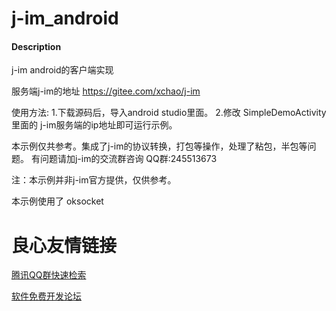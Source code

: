 # j-im_android

#### Description
j-im android的客户端实现

服务端j-im的地址  https://gitee.com/xchao/j-im


使用方法:
1.下载源码后，导入android studio里面。
2.修改 SimpleDemoActivity 里面的 j-im服务端的ip地址即可运行示例。


本示例仅共参考。集成了j-im的协议转换，打包等操作，处理了粘包，半包等问题。
有问题请加j-im的交流群咨询 QQ群:245513673

注：本示例并非j-im官方提供，仅供参考。

本示例使用了 oksocket 

 # 良心友情链接

[腾讯QQ群快速检索](http://u.720life.cn/s/8cf73f7c)

[软件免费开发论坛](http://u.720life.cn/s/bbb01dc0)
